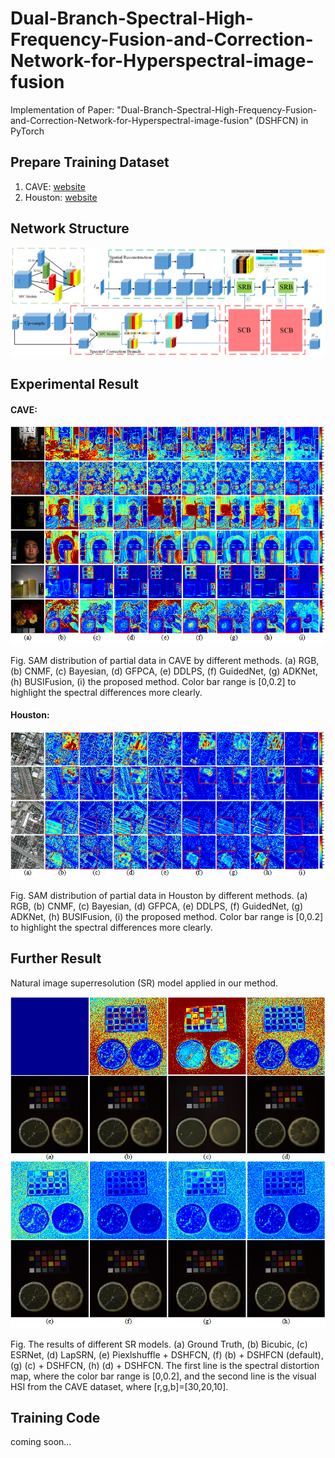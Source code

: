 # Dual-Branch-Spectral-High-Frequency-Fusion-and-Correction-Network-for-Hyperspectral-image-fusion 

Implementation of Paper: "Dual-Branch-Spectral-High-Frequency-Fusion-and-Correction-Network-for-Hyperspectral-image-fusion" (DSHFCN) in PyTorch


## Prepare Training Dataset

1. CAVE:  [website](https://www1.cs.columbia.edu/CAVE/databases/multispectral/)
2. Houston: [website](https://hyperspectral.ee.uh.edu/?page_id=1075)

## Network Structure
<p>
  <img src='Fig/Network_Structure.png'/>
</p>

## Experimental Result
#### CAVE:
<p>
  <img src='Fig/CAVE_result.png' />
</p>
Fig. SAM distribution of partial data in CAVE by different methods. (a) RGB, (b) CNMF, (c) Bayesian, (d) GFPCA, (e) DDLPS, (f) GuidedNet, (g) ADKNet, (h) BUSIFusion, (i) the proposed method. Color bar range is [0,0.2] to highlight the spectral differences more clearly.

#### Houston:
<p>
  <img src='Fig/Houston_result.png' />
</p>
Fig. SAM distribution of partial data in Houston by different methods. (a) RGB, (b) CNMF, (c) Bayesian, (d) GFPCA, (e) DDLPS, (f) GuidedNet, (g) ADKNet, (h) BUSIFusion, (i) the proposed method. Color bar range is [0,0.2] to highlight the spectral differences more clearly.

## Further Result
Natural image superresolution (SR) model applied in our method.
<p>
  <img src='Fig/Further_result.png'/>
</p>
Fig. The results of different SR models. (a) Ground Truth, (b) Bicubic, (c) ESRNet, (d) LapSRN, (e) Piexlshuffle + DSHFCN, (f) (b) + DSHFCN (default), (g) (c) + DSHFCN, (h) (d) + DSHFCN. The first line is the spectral distortion map, where the color bar range is [0,0.2], and the second line is the visual HSI from the CAVE dataset, where [r,g,b]=[30,20,10].

## Training Code
 coming soon...
